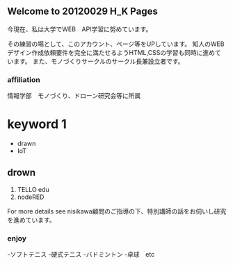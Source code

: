 ## Welcome to 20120029 H_K Pages

今現在、私は大学でWEB　API学習に努めています。

その練習の場として、このアカウント、ページ等をUPしています。
知人のWEBデザイン作成依頼要件を完全に満たせるようHTML,CSSの学習も同時に進めています。
また、モノづくりサークルのサークル長兼設立者です。

### affiliation
情報学部　モノづくり、ドローン研究会等に所属



# keyword 1
- drawn
- IoT
## drown

1. TELLO edu
2. nodeRED

For more details see 
nisikawa顧問のご指導の下、特別講師の話をお伺いし研究を進めています。

### enjoy
-ソフトテニス
-硬式テニス
-バドミントン
-卓球　etc



